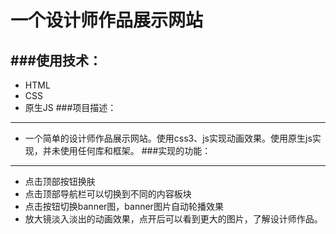 # 一个设计师作品展示网站
###使用技术：
-----------------
* HTML
* CSS
* 原生JS
###项目描述：
-----------------
* 一个简单的设计师作品展示网站。使用css3、js实现动画效果。使用原生js实现，并未使用任何库和框架。
###实现的功能：
-----------------
* 点击顶部按钮换肤
* 点击顶部导航栏可以切换到不同的内容板块
* 点击按钮切换banner图，banner图片自动轮播效果
* 放大镜淡入淡出的动画效果，点开后可以看到更大的图片，了解设计师作品。

